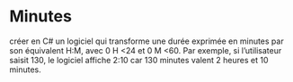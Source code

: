 # Minutes
créer en C# un logiciel qui transforme une durée exprimée en minutes par son équivalent H:M, avec 0 H &lt;24 et 0 M &lt;60. Par exemple, si l’utilisateur saisit 130, le logiciel affiche 2:10 car 130 minutes valent 2 heures et 10 minutes.
